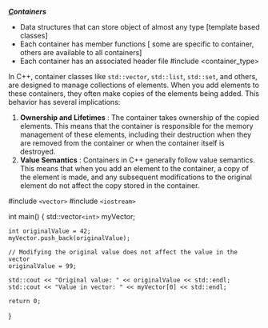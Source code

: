 **_[C]()ontainers_**

- Data structures that can store object of almost any type [template based classes]
- Each container has member functions
  [ some are specific to container, others are available to all containers]
- Each container has an associated header file
  #include <container_type>

In C++, container classes like `std::vector`, `std::list`, `std::set`, and others, are designed to manage collections of elements. When you add elements to these containers, they often make copies of the elements being added. This behavior has several implications:

1. **Ownership and Lifetimes** : The container takes ownership of the copied elements. This means that the container is responsible for the memory management of these elements, including their destruction when they are removed from the container or when the container itself is destroyed.
2. **Value Semantics** : Containers in C++ generally follow value semantics. This means that when you add an element to the container, a copy of the element is made, and any subsequent modifications to the original element do not affect the copy stored in the container.

#include `<vector>`
#include `<iostream>`

int main() {
std::vector`<int>` myVector;

    int originalValue = 42;
    myVector.push_back(originalValue);

    // Modifying the original value does not affect the value in the vector
    originalValue = 99;

    std::cout << "Original value: " << originalValue << std::endl;
    std::cout << "Value in vector: " << myVector[0] << std::endl;

    return 0;

}
